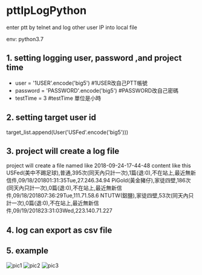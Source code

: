 # pttIpLogPython
enter ptt by telnet and log other user IP into local file

env: python3.7 

## 1. setting logging user, password ,and project time
  * user 	 = '1USER'.encode('big5')
  #1USER改自己PTT帳號
  * password = 'PASSWORD'.encode('big5')
  #PASSWORD改自己密碼
  * testTime = 3
  #testTime 單位是小時

## 2. setting target user id
  target_list.append(User('USFed'.encode('big5')))

## 3. project will create a log file
  project will create a file named like 2018-09-24-17-44-48
  content like this
    USFed(美中不踢足球),普通,395次(同天內只計一次),1篇(退:0),不在站上,最近無新信件,09/18/201801:31:35Tue,27.246.34.94
    PiGold(黃金豬仔),家徒四壁,186次(同天內只計一次),0篇(退:0),不在站上,最近無新信件,09/18/201807:36:29Tue,111.71.58.6
    NTUTW(鋁鹽),家徒四壁,53次(同天內只計一次),0篇(退:0),不在站上,最近無新信件,09/19/201823:31:03Wed,223.140.71.227

## 4. log can export as csv file

## 5. example

![pic1](https://imgur.com/hGPoSNv.jpg)
![pic2](https://imgur.com/p8NavA9.jpg)
![pic3](https://imgur.com/cKHSdAL.jpg)





